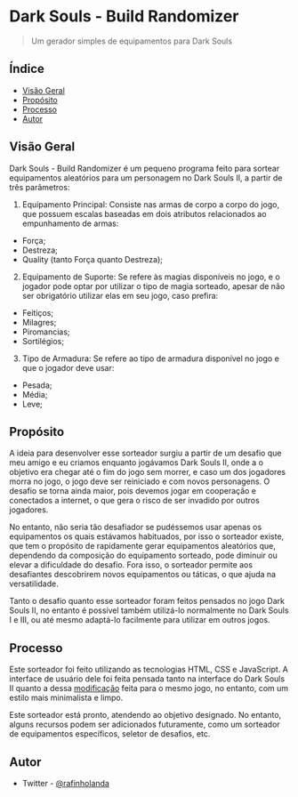 # Dark Souls - Build Randomizer

> Um gerador simples de equipamentos para Dark Souls

## Índice

- [Visão Geral](#visão-geral)
- [Propósito](#propósito)
- [Processo](#processo)
- [Autor](#autor)

## Visão Geral

Dark Souls - Build Randomizer é um pequeno programa feito para sortear equipamentos aleatórios para um personagem no Dark Souls II, a partir de três parâmetros: 

1. Equipamento Principal: Consiste nas armas de corpo a corpo do jogo, que possuem escalas baseadas em dois atributos relacionados ao empunhamento de armas:

- Força;
- Destreza;
- Quality (tanto Força quanto Destreza);

2. Equipamento de Suporte: Se refere às magias disponíveis no jogo, e o jogador pode optar por utilizar o tipo de magia sorteado, apesar de não ser obrigatório utilizar elas em seu jogo, caso prefira:

- Feitiços;
- Milagres;
- Piromancias;
- Sortilégios;

3. Tipo de Armadura: Se refere ao tipo de armadura disponível no jogo e que o jogador deve usar:

- Pesada;
- Média;
- Leve;

## Propósito

A ideia para desenvolver esse sorteador surgiu a partir de um desafio que meu amigo e eu criamos enquanto jogávamos Dark Souls II, onde a o objetivo era chegar até o fim do jogo sem morrer, e caso um dos jogadores morra no jogo, o jogo deve ser reiniciado e com novos personagens. O desafio se torna ainda maior, pois devemos jogar em cooperação e conectados a internet, o que gera o risco de ser invadido por outros jogadores.

No entanto, não seria tão desafiador se pudéssemos usar apenas os equipamentos os quais estávamos habituados, por isso o sorteador existe, que tem o propósito de rapidamente gerar equipamentos aleatórios que, dependendo da composição do equipamento sorteado, pode diminuir ou elevar a dificuldade do desafio. Fora isso, o sorteador permite aos desafiantes descobrirem novos equipamentos ou táticas, o que ajuda na versatilidade.

Tanto o desafio quanto esse sorteador foram feitos pensados no jogo Dark Souls II, no entanto é possível também utilizá-lo normalmente no Dark Souls I e III, ou até mesmo adaptá-lo facilmente para utilizar em outros jogos.

## Processo

Este sorteador foi feito utilizando as tecnologias HTML, CSS e JavaScript. A interface de usuário dele foi feita pensada tanto na interface do Dark Souls II quanto a dessa [modificação](https://www.nexusmods.com/darksouls2/mods/119) feita para o mesmo jogo, no entanto, com um estilo mais minimalista e limpo.

Este sorteador está pronto, atendendo ao objetivo designado. No entanto, alguns recursos podem ser adicionados futuramente, como um sorteador de equipamentos específicos, seletor de desafios, etc.

## Autor

- Twitter - [@rafinholanda](https://twitter.com/rafinholanda)

